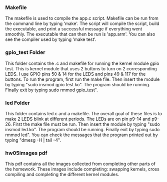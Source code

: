 ### Makefile
The makefile is used to compile the app.c script. Makefile can be run from the command line by typing 'make'. The script will compile the script, build the executable, and print a successful message if everything went smoothly. The executable that can then be run is 'app.arm'. You can also see the compiler used by typing 'make test'.

### gpio_test Folder
This folder contains the .c and makefile for running the kernel module gpio test. This is kernel module that uses 2 buttons to turn on 2 corresponding LEDS. I use GPIO pins 50 & 14 for the LEDS and pins 49 & 117 for the buttons. To run the program, first run the make file. Then insert the module by typing "sudo insmod gpio test.ko". The program should be running. Finally exit by typing sudo rmmod gpio_test". 

### led Folder
This folder contains led.c and a makefile. The overall goal of these files is to make 2 LEDS blink at different periods. The LEDs are on pin p9-14 and p9-26. First the make file must be run. Then insert the module by typing "sudo insmod led.ko". The program should be running. Finally exit by typing sudo rmmod led". You can check the messages that the program printed out by typing "dmesg -H | tail -4".

### hw05images pdf
This pdf contains all the images collected from completing other parts of the homework. These images include completing: swapping kernels, cross compiling and completing the different kernel modules.